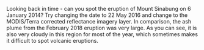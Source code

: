 <p>Looking back in time - can you spot the eruption of Mount Sinabung on 6 January 2014? Try changing the date to 22 May 2016 and change to the MODIS/Terra corrected reflectance imagery layer. In comparison, the ash plume from the February 2018 eruption was very large. As you can see, it is also very cloudy in this region for most of the year, which sometimes makes it difficult to spot volcanic eruptions.</p>
